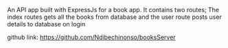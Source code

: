 An API app built with ExpressJs for a book app.
It contains two routes;
The index routes gets all the books from database
and the user route posts user details to database on login


github link: https://github.com/Ndibechinonso/booksServer